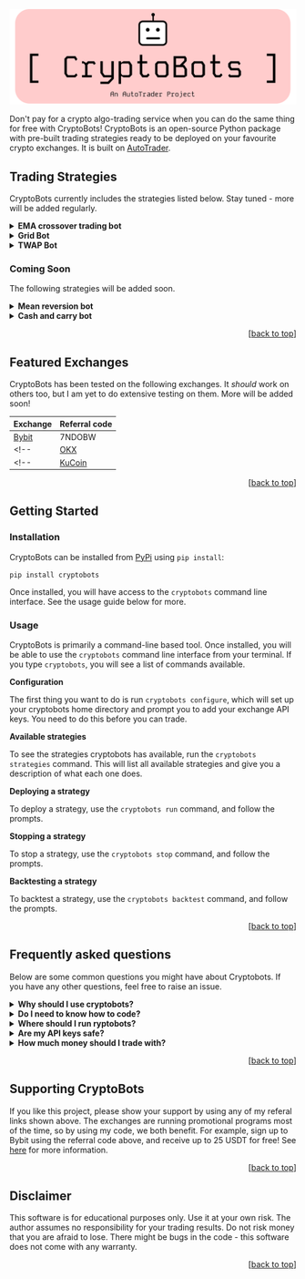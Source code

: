 <a name="readme-top"></a>

![logo](docs/logo.png)

Don't pay for a crypto algo-trading service when you can do the same thing for free 
with CryptoBots! CryptoBots is an open-source Python package with pre-built trading 
strategies ready to be deployed on your favourite crypto exchanges.
It is built on [AutoTrader](https://github.com/kieran-mackle/AutoTrader).


## Trading Strategies
CryptoBots currently includes the strategies listed below. Stay tuned - more will be added
regularly.

<details>
  <summary><b>EMA crossover trading bot</b></summary>
    This bot will trade trends by using the EMA crossover strategy. Below are some backtest
    results on ETH.

    ----------------------------------------------
                  Trading Results
    ----------------------------------------------
    Start date:              Jan 01 2024 01:00:00
    End date:                Mar 04 2024 00:00:00
    Duration:                62 days 23:00:00
    Starting balance:        $1000.0
    Ending balance:          $1034.91
    Ending NAV:              $1036.92
    Total return:            $34.91 (3.5%)
    Maximum drawdown:        -1.86%
    Total no. trades:        40
    No. long trades:         20
    No. short trades:        20
    Total fees paid:         $0.0
    Total volume traded:     $4021.61
    Average daily volume:    $64.86
    Positions still open:    1
</details>

<details>
  <summary><b>Grid Bot</b></summary>
    This bot will buy and/or sell at set grid levels. When you expect market conditions
    to be choppy and sideways-moving, a long/short grid works best. In this scenario, the
    bot will buy when price dips, and sell when price rises. When you expect the market to
    be trending (up or down!), a one-directional grid works best. In this case, the bot 
    will act as a trend-follower with a trailing stop loss at each new grid level.
    Below is a backtest result from running the grid bot in long trend mode on ETH/USDT 
    perpetual from February 1st to March 9th 2024.

    ----------------------------------------------
                  Trading Results
    ----------------------------------------------
    Start date:              Feb 01 2024 00:01:00
    End date:                Mar 09 2024 00:00:00
    Duration:                36 days 23:59:00
    Starting balance:        $1000.0
    Ending balance:          $1243.92
    Ending NAV:              $1242.28
    Total return:            $243.92 (24.4%)
    Maximum drawdown:        -13.12%
    Total no. trades:        238
    No. long trades:         120
    No. short trades:        118
    Total fees paid:         $0.0
    Total volume traded:     $34782.46
    Average daily volume:    $966.18

</details>

<details>
  <summary><b>TWAP Bot</b></summary>
    This bot will buy a chunk of tokens every update period until the
    target position is reached. Useful for splitting up a large position
    into smaller trades to avoid slippage.
</details>


### Coming Soon
The following strategies will be added soon.

<details>
  <summary><b>Mean reversion bot</b></summary>
    This bot will use limit orders to trade around a mean price, capturing market fluctuations.
</details>

<details>
  <summary><b>Cash and carry bot</b></summary>
    This bot will find the best cash and carry opportunities, where there is a high funding rate
    on a perpetual market to be earnt.
</details>


<p align="right">[<a href="#readme-top">back to top</a>]</p>


## Featured Exchanges

CryptoBots has been tested on the following exchanges. It *should* work on others too, but I am
yet to do extensive testing on them. More will be added soon!

| Exchange | Referral code |
| -------- | ------------- |
| [Bybit](https://www.bybit.com/invite?ref=7NDOBW)    | 7NDOBW |
<!-- | [OKX](https://www.okx.com/join/52421048) | 52421048 | -->
<!-- | [KuCoin](https://www.kucoin.com/r/rf/QBSFBCDM) | QBSFBCDM | -->


<p align="right">[<a href="#readme-top">back to top</a>]</p>


## Getting Started
### Installation
CryptoBots can be installed from [PyPi](https://pypi.org/project/cryptobots) using `pip install`:

```
pip install cryptobots
```

Once installed, you will have access to the `cryptobots` command line interface. See the usage 
guide below for more.


### Usage
CryptoBots is primarily a command-line based tool. Once installed, you will be able to use the
`cryptobots` command line interface from your terminal.
If you type `cryptobots`, you will see a list of commands available.

**Configuration**

The first thing you want to do is run `cryptobots configure`, which will set up your cryptobots
home directory and prompt you to add your exchange API keys. You need to do this before you can
trade.

**Available strategies**

To see the strategies cryptobots has available, run the `cryptobots strategies` command. This
will list all available strategies and give you a description of what each one does.

**Deploying a strategy**

To deploy a strategy, use the `cryptobots run` command, and follow the prompts.


**Stopping a strategy**

To stop a strategy, use the `cryptobots stop` command, and follow the prompts.


**Backtesting a strategy**

To backtest a strategy, use the `cryptobots backtest` command, and follow the prompts.


<p align="right">[<a href="#readme-top">back to top</a>]</p>



## Frequently asked questions

Below are some common questions you might have about Cryptobots.
If you have any other questions, feel free to raise an issue.

<details>
  <summary><b>Why should I use cryptobots?</b></summary>
Cryptobots has been designed to be as easy to use as possible. If you want to start
trading crypto but aren't sure where to start, Cryptobots is for you. If you want to
start algotrading, Cryptobots is for you. If you already know how to trade and how to 
write Python code, Cryptobots is for you - it is easy to add your own strategy.
</details>

<details>
  <summary><b>Do I need to know how to code?</b></summary>
No! The trading strategies have been written for you! Simply deploy them using the 
command line interface as shown in the demo above.
</details>

<details>
  <summary><b>Where should I run ryptobots?</b></summary>
You can run cryptobots on any regular computer - you just need to have Python installed.
</details>

<details>
  <summary><b>Are my API keys safe?</b></summary>
Yes! When you set up `cryptobots` and enter your exchange API keys, they get
stored on your computer in the `.cryptobots/` folder of your home directory (unless 
you specify a different location). This is where they stay. Make sure to follow general
cyber security practices and you should be fine. Never share your keys online!
</details>

<details>
  <summary><b>How much money should I trade with?</b></summary>
That is entirely up to you - start with a small amount you are comfortable with, then you can 
increase it as you see fit.
</details>

<p align="right">[<a href="#readme-top">back to top</a>]</p>


## Supporting CryptoBots
If you like this project, please show your support by using any of my referal links
shown above. 
The exchanges are running promotional programs most of the time, so by using my code, we 
both benefit. For example, sign up to Bybit using the referral code above, and receive up to 
25 USDT for free! See [here](https://announcements.bybit.com/article/referral-program-2-0-reloaded-with-up-to-1-025-usdt-in-rewards-and-30-commission--blt79dbff8af04c511a/) for more information.


<p align="right">[<a href="#readme-top">back to top</a>]</p>


## Disclaimer

This software is for educational purposes only. Use it at your own risk. The author assumes no
responsibility for your trading results. Do not risk money that you are afraid to lose. There 
might be bugs in the code - this software does not come with any warranty.

<p align="right">[<a href="#readme-top">back to top</a>]</p>
